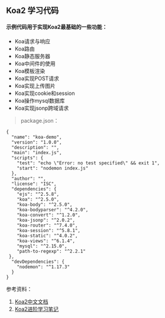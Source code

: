 ## Koa2 学习代码

#### 示例代码用于实现Koa2最基础的一些功能：
 
 - Koa请求与响应
 - Koa路由
 - Koa静态服务器
 - Koa中间件的使用
 - Koa模板渲染
 - Koa实现POST请求
 - Koa实现上传图片
 - Koa实现cookie和session
 - Koa操作mysql数据库
 - Koa实现jsonp跨域请求
 
> package.json：

```
{
  "name": "koa-demo",
  "version": "1.0.0",
  "description": "",
  "main": "index.js",
  "scripts": {
    "test": "echo \"Error: no test specified\" && exit 1",
    "start": "nodemon index.js"
  },
  "author": "",
  "license": "ISC",
  "dependencies": {
    "ejs": "^2.5.8",
    "koa": "^2.5.0",
    "koa-body": "^2.5.0",
    "koa-bodyparser": "^4.2.0",
    "koa-convert": "^1.2.0",
    "koa-jsonp": "^2.0.2",
    "koa-router": "^7.4.0",
    "koa-session": "^5.8.1",
    "koa-static": "^4.0.2",
    "koa-views": "^6.1.4",
    "mysql": "^2.15.0",
    "path-to-regexp": "^2.2.1"
 },
  "devDependencies": {
    "nodemon": "^1.17.3"
  }
}

``` 
 
参考资料：

1. [Koa2中文文档](https://koa.bootcss.com/)
2. [Koa2进阶学习笔记](https://chenshenhai.github.io/koa2-note/)
